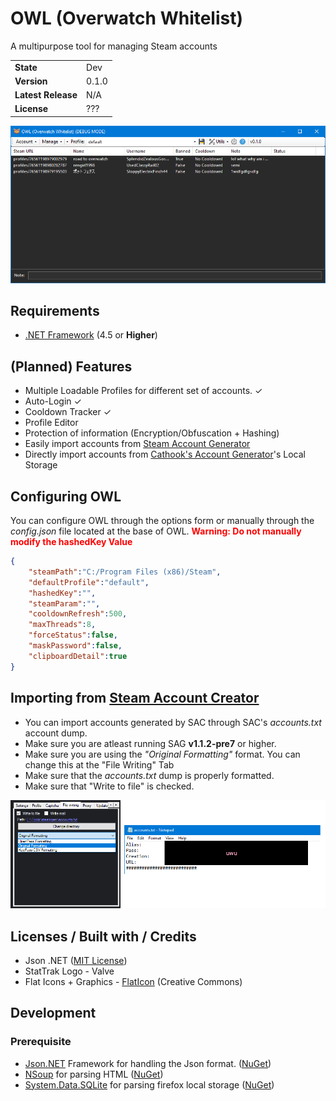 # OWL (Overwatch Whitelist)
A multipurpose tool for managing Steam accounts
<table>
    <tr><td><b>State</b></td><td>Dev</td></tr>
    <tr><td><b>Version</b></td><td>0.1.0</td></tr>
    <tr><td><b>Latest Release</b></td><td>N/A</td></tr>
    <tr><td><b>License</b></td><td>???</td></tr>
</table>

<img src="ss.png"/>

## Requirements
* <a href="https://dotnet.microsoft.com/download/dotnet-framework">.NET Framework</a> (4.5 or <b>Higher</b>)

## (Planned) Features
* Multiple Loadable Profiles for different set of accounts. ✓
* Auto-Login ✓
* Cooldown Tracker ✓
* Profile Editor
* Protection of information (Encryption/Obfuscation + Hashing)
* Easily import accounts from <a href="https://github.com/Ashesh3/Steam-Account-Generator">Steam Account Generator</a>
* Directly import accounts from  <a href="https://accgen.cathook.club">Cathook's Account Generator</a>'s Local Storage

## Configuring OWL
You can configure OWL through the options form or manually through the <i>config.json</i> file located at the base of OWL.
<font color="red"><b>Warning: Do not manually modify the hashedKey Value</b></font>

```json
{
    "steamPath":"C:/Program Files (x86)/Steam",
    "defaultProfile":"default",
    "hashedKey":"",
    "steamParam":"",
    "cooldownRefresh":500,
    "maxThreads":8,
    "forceStatus":false,
    "maskPassword":false,
    "clipboardDetail":true
}
```

## Importing from <a href="https://github.com/Ashesh3/Steam-Account-Generator">Steam Account Creator</a>
* You can import accounts generated by SAC through SAC's <i>accounts.txt</i> account dump.
* Make sure you are atleast running SAG <b>v1.1.2-pre7</b> or higher.
* Make sure you are using the <i>"Original Formatting"</i> format. You can change this at the "File Writing" Tab
* Make sure that the <i>accounts.txt</i> dump is properly formatted.
* Make sure that "Write to file" is checked.

<img src="ss2.png"/>

## Licenses / Built with / Credits
* Json .NET (<a href="https://github.com/JamesNK/Newtonsoft.Json/blob/master/LICENSE.md">MIT License</a>)
* StatTrak Logo - Valve
* Flat Icons + Graphics - <a href="https://www.flaticon.com/">FlatIcon</a> (Creative Commons)

## Development
### Prerequisite
* <a href="https://www.newtonsoft.com/json">Json.NET</a> Framework for handling the Json format. (<a href="https://www.nuget.org/packages/Newtonsoft.Json/">NuGet</a>)
* <a href="https://github.com/GeReV/NSoup">NSoup</a> for parsing HTML (<a href="https://www.nuget.org/packages/NSoup/">NuGet</a>)
* <a href="https://system.data.sqlite.org/index.html/doc/trunk/www/index.wiki">System.Data.SQLite</a> for parsing firefox local storage (<a href="https://www.nuget.org/packages/System.Data.SQLite/">NuGet</a>)